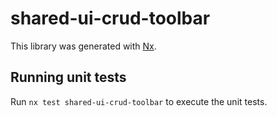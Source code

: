 # shared-ui-crud-toolbar

This library was generated with [Nx](https://nx.dev).

## Running unit tests

Run `nx test shared-ui-crud-toolbar` to execute the unit tests.
